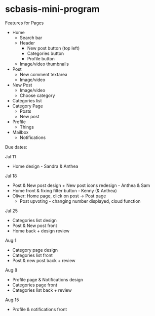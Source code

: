 # scbasis-mini-program

Features for Pages
- Home
    - Search bar
    - Header
        - New post button (top left)
        - Categories button
        - Profile button
    - Image/video thumbnails
- Post
    - New comment textarea
    - Image/video
- New Post
    - Image/video
    - Choose category
- Categories list
- Category Page
    - Posts
    - New post
- Profile
    - Things
- Mailbox
    - Notifications


Due dates:

Jul 11
- Home design - Sandra & Anthea

Jul 18
- Post & New post design + New post icons redesign - Anthea & Sam
- Home front & fixing filter button - Kenny (& Anthea)
- Oliver: Home page, click on post -> Post page
    - Post upvoting - changing number displayed, cloud function


Jul 25
- Categories list design
- Post & New post front
- Home back + design review

Aug 1
- Category page design
- Categories list front
- Post & new post back + review

Aug 8
- Profile page & Notifications design
- Categories page front
- Categories list back + review

Aug 15
- Profile & notifications front
